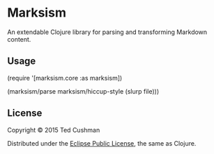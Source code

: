 # Marksism

An extendable Clojure library for parsing and transforming Markdown content.

## Usage

(require '[marksism.core :as marksism])

(marksism/parse marksism/hiccup-style (slurp file)))

## License

Copyright © 2015  Ted Cushman


Distributed under the
[Eclipse Public License](https://www.eclipse.org/legal/epl-v10.html),
the same as Clojure.